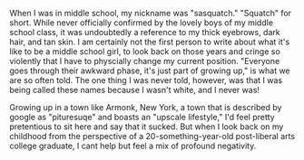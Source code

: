 When I was in middle school, my nickname was "sasquatch." "Squatch" for short. While never officially confirmed by the lovely boys of my middle school class, it was undoubtedly a reference to my thick eyebrows, dark hair, and tan skin. I am certainly not the first person to write about what it's like to be a middle school girl, to look back on those years and cringe so violently that I have to physcially change my current position. "Everyone goes through their awkward phase, it's just part of growing up," is what we are so often told. The one thing I was never told, however, was that I was being called these names because I wasn't white, and I never was! 

Growing up in a town like Armonk, New York, a town that is described by google as "pituresuqe" and boasts an "upscale lifestyle," I'd feel pretty pretentious to sit here and say that it sucked. But when I look back on my childhood from the perspective of a 20-something-year-old post-liberal arts college graduate, I cant help but feel a mix of profound negativity. 